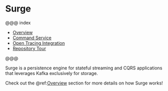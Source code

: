 # Surge

@@@ index

* [Overview](overview.md)
* [Command Service](command-usage.md)
* [Open Tracing Integration](tracing-usage.md)
* [Repository Tour](repository-tour.md)

@@@

Surge is a persistence engine for stateful streaming and CQRS applications that leverages Kafka exclusively for storage.

Check out the @ref:[Overview](overview.md) section for more details on how Surge works!
